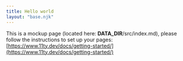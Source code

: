 ```yaml
---
title: Hello world
layout: "base.njk"
---
```


This is a mockup page (located here: __DATA_DIR__/src/index.md), please follow the instructions to set up your pages: [https://www.11ty.dev/docs/getting-started/](https://www.11ty.dev/docs/getting-started/)
